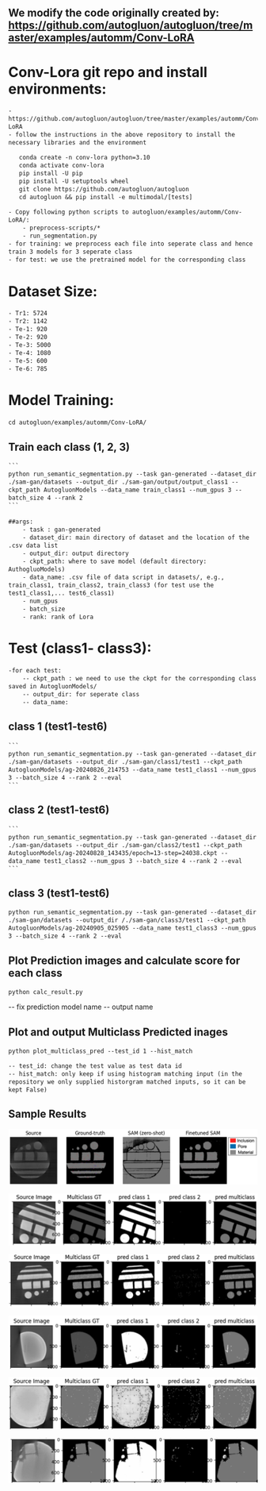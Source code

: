 ## We modify the code originally created by: https://github.com/autogluon/autogluon/tree/master/examples/automm/Conv-LoRA

# Conv-Lora git repo and install environments: 
	- https://github.com/autogluon/autogluon/tree/master/examples/automm/Conv-LoRA
	- follow the instructions in the above repository to install the necessary libraries and the environment
	
 ```
	conda create -n conv-lora python=3.10
  	conda activate conv-lora
  	pip install -U pip
  	pip install -U setuptools wheel
  	git clone https://github.com/autogluon/autogluon
  	cd autogluon && pip install -e multimodal/[tests]
```
	- Copy following python scripts to autogluon/examples/automm/Conv-LoRA/: 
		- preprocess-scripts/* 
		- run_segmentation.py 
	- for training: we preprocess each file into seperate class and hence train 3 models for 3 seperate class
	- for test: we use the pretrained model for the corresponding class

# Dataset Size:
	- Tr1: 5724
	- Tr2: 1142
	- Te-1: 920
	- Te-2: 920
	- Te-3: 5000
	- Te-4: 1080
	- Te-5: 600
	- Te-6: 785

# Model Training:
```
cd autogluon/examples/automm/Conv-LoRA/
```
## Train each class (1, 2, 3)
	```
	python run_semantic_segmentation.py --task gan-generated --dataset_dir ./sam-gan/datasets --output_dir ./sam-gan/output/output_class1 --ckpt_path AutogluonModels --data_name train_class1 --num_gpus 3 --batch_size 4 --rank 2
	```

	##args:
		- task : gan-generated
		- dataset_dir: main directory of dataset and the location of the .csv data list 
		- output_dir: output directory
		- ckpt_path: where to save model (default directory: AuthogluoModels)
		- data_name: .csv file of data script in datasets/, e.g., train_class1, train_class2, train_class3 (for test use the test1_class1,... test6_class1)
		- num_gpus
		- batch_size
		- rank: rank of Lora

# Test (class1- class3):
	-for each test:
		-- ckpt_path : we need to use the ckpt for the corresponding class saved in AutogluonModels/
		-- output_dir: for seperate class
		-- data_name: 

## class 1 (test1-test6)
	```
	python run_semantic_segmentation.py --task gan-generated --dataset_dir ./sam-gan/datasets --output_dir ./sam-gan/class1/test1 --ckpt_path AutogluonModels/ag-20240826_214753 --data_name test1_class1 --num_gpus 3 --batch_size 4 --rank 2 --eval
	```


## class 2 (test1-test6)
	```
	python run_semantic_segmentation.py --task gan-generated --dataset_dir ./sam-gan/datasets --output_dir ./sam-gan/class2/test1 --ckpt_path AutogluonModels/ag-20240828_143435/epoch=13-step=24038.ckpt --data_name test1_class2 --num_gpus 3 --batch_size 4 --rank 2 --eval
	```

## class 3 (test1-test6)
```
python run_semantic_segmentation.py --task gan-generated --dataset_dir ./sam-gan/datasets --output_dir /./sam-gan/class3/test1 --ckpt_path AutogluonModels/ag-20240905_025905 --data_name test1_class3 --num_gpus 3 --batch_size 4 --rank 2 --eval
```
 
## Plot Prediction images and calculate score for each class
 ```
 python calc_result.py
 ```
 -- fix prediction model name
 -- output name

## Plot and output Multiclass Predicted inages 
```
python plot_multiclass_pred --test_id 1 --hist_match
```
	-- test_id: change the test value as test data id
	-- hist_match: only keep if using histogram matching input (in the repository we only supplied historgram matched inputs, so it can be kept False)

## Sample Results
![Finetune-Training](sample-results/pretrain-vs-finetune.png)

![Test1](sample-results/test1.png)

![Test2](sample-results/test2.png)

![Test3](sample-results/test3.png)

![Test4](sample-results/test4.png)

![Test5](sample-results/test5.png)
